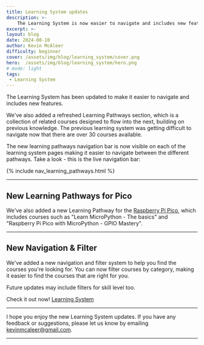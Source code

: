 ```yaml
---
title: Learning System updates
description: >-
    The Learning System is now easier to navigate and includes new features
excerpt: >-
layout: blog
date: 2024-08-10
author: Kevin McAleer
difficulty: beginner
cover: /assets/img/blog/learning_system/cover.png
hero:  /assets/img/blog/learning_system/hero.png
# mode: light
tags: 
 - Learning System
---
```


The Learning System has been updated to make it easier to navigate and includes new features. 

We've also added a refreshed Learning Pathways section, which is a collection of related courses designed to flow into the next, building on previous knowledge. The previous learning system was getting difficult to navigate now that there are over 30 courses available.

The new learning pathways navigation bar is now visible on each of the learning system pages making it easier to navigate between the different pathways. Take a look - this is the live navigation bar:

{% include nav_learning_pathways.html %}

---

## New Learning Pathways for Pico

We've also added a new Learning Pathway for the [Raspberry Pi Pico](/learn/learning_pathways/pico), which includes courses such as "Learn MicroPython - The basics" and "Raspberry Pi Pico with MicroPython - GPIO Mastery".

---

## New Navigation & Filter

We've added a new navigation and filter system to help you find the courses you're looking for. You can now filter courses by category, making it easier to find the courses that are right for you.

Future updates may include filters for skill level too.

Check it out now! [Learning System](/learn/)

---

I hope you enjoy the new Learning System updates. If you have any feedback or suggestions, please let us know by emailing
<kevinmcaleer@gmail.com>.

---
